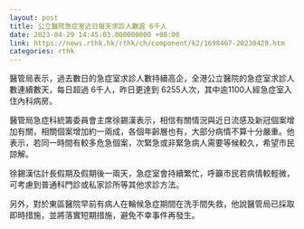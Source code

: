 ```yaml
---
layout: post
title: 公立醫院急症室近日每天求診人數逾 6千人
date: 2023-04-29 14:45:03.000000000 +08:00
link: https://news.rthk.hk/rthk/ch/component/k2/1698467-20230429.htm
categories: rthk
---
```


醫管局表示，過去數日的急症室求診人數持續高企，全港公立醫院的急症室求診人數連續數天，每日超過 6千人，昨日更達到 6255人次，其中逾1100人經急症室入住內科病房。

醫管局急症科統籌委員會主席徐錫漢表示，相信有關情況與近日流感及新冠個案增加有關，相關個案增加約一兩成，各個年齡層也有，大部分病情不算十分嚴重。他表示，若同一時間有較多危急個案，次緊急或非緊急病人需要等候較久，希望市民諒解。

徐錫漢估計長假期及假期後一兩天，急症室會持續繁忙，呼籲市民若病情較輕微，可考慮到普通科門診或私家診所等其他求診方法。

另外，對於東區醫院早前有病人在輪候急症期間在洗手間失救，他說醫管局已採取即時措施，並將落實短期措施，避免不幸事件再發生。
